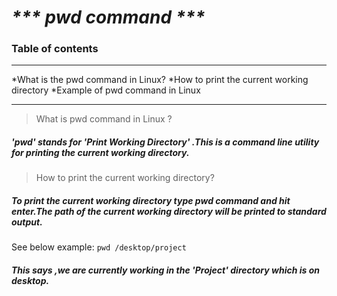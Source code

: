 #  ___***          pwd command            ***___

### Table of contents
----------------------------------------------------------

*What is the pwd command in Linux?
*How to print the current working directory
*Example of pwd command in Linux

---------------------------------------------------------


> What is pwd command in Linux ?

##### 'pwd' stands for  'Print Working Directory' .This is a command line utility for printing the current working directory.

>How to print the current working directory?
##### To print the current working directory type pwd command and hit enter.The path of the current working directory will be printed to standard output. 

See below example:
`pwd /desktop/project`

##### This says ,we are currently working in the 'Project' directory which is on desktop.

